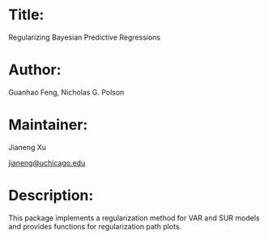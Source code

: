 # Title: 
Regularizing Bayesian Predictive Regressions
# Author: 
Guanhao Feng, Nicholas G. Polson
# Maintainer: 
Jianeng Xu 

<jianeng@uchicago.edu>
# Description: 
This package implements a regularization method for VAR and SUR models and provides functions for regularization path plots.

